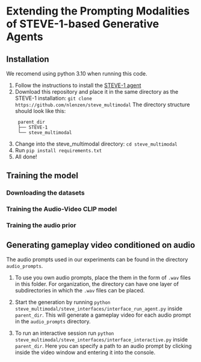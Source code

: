 # Extending the Prompting Modalities of STEVE-1-based Generative Agents

## Installation
We recomend using python 3.10 when running this code.
1. Follow the instructions to install the [STEVE-1 agent](https://github.com/Shalev-Lifshitz/STEVE-1)
2. Download this repository and place it in the same directory as the STEVE-1 installation: `git clone https://github.com/nlenzen/steve_multimodal`
   The directory structure should look like this:
   ```
    parent_dir
    ├── STEVE-1
    └── steve_multimodal

   ```
4. Change into the steve_multimodal directory: `cd steve_multimodal`
5. Run `pip install requirements.txt`
6. All done!

## Training the model
### Downloading the datasets

### Training the Audio-Video CLIP model

### Training the audio prior

## Generating gameplay video conditioned on audio
The audio prompts used in our experiments can be found in the directory `audio_prompts`.
1. To use you own audio prompts, place the them in the form of `.wav` files in this folder. For organization, the directory can have one layer of subdirectories in which the `.wav` files can be placed.
2. Start the generation by running `python steve_multimodal/steve_interfaces/interface_run_agent.py` inside `parent_dir`. This will generate a gameplay video for each audio prompt in the `audio_prompts` directory.

3. To run an interactive session run `python steve_multimodal/steve_interfaces/interface_interactive.py` inside `parent_dir`. Here you can specify a path to an audio prompt by clicking inside the video window and entering it into the console.
